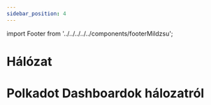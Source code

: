 ```yaml
---
sidebar_position: 4
---
```

import Footer from '../../../../../components/footerMildzsu';


# Hálózat
# Polkadot Dashboardok hálozatról


<Footer />
